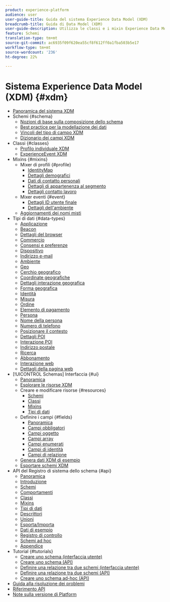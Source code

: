```yaml
---
product: experience-platform
audience: user
user-guide-title: Guida del sistema Experience Data Model (XDM)
breadcrumb-title: Guida di Data Model (XDM)
user-guide-description: Utilizza le classi e i mixin Experience Data Model (XDM) per standardizzare i dati dell’esperienza.
feature: Schemi
translation-type: tm+mt
source-git-commit: ac6935f09f620ea55cf8f612ff0a1fba503b5e17
workflow-type: tm+mt
source-wordcount: '236'
ht-degree: 22%

---
```



# Sistema Experience Data Model (XDM) {#xdm}

* [Panoramica del sistema XDM](home.md)
* Schemi {#schema}
   * [Nozioni di base sulla composizione dello schema](schema/composition.md)
   * [Best practice per la modellazione dei dati](schema/best-practices.md)
   * [Vincoli del tipo di campo XDM](schema/field-constraints.md)
   * [Dizionario dei campi XDM](schema/field-dictionary.md)
* Classi {#classes}
   * [Profilo individuale XDM](./classes/individual-profile.md)
   * [ExperienceEvent XDM](./classes/experienceevent.md)
* Mixins {#mixins}
   * Mixer di profili {#profile}
      * [IdentityMap](./mixins/profile/identitymap.md)
      * [Dettagli demografici](./mixins/profile/person-details.md)
      * [Dati di contatto personali](./mixins/profile/personal-details.md)
      * [Dettagli di appartenenza al segmento](./mixins/profile/segmentation.md)
      * [Dettagli contatto lavoro](./mixins/profile/work-details.md)
   * Mixer eventi {#event}
      * [Dettagli ID utente finale](./mixins/event/enduserids.md)
      * [Dettagli dell&#39;ambiente](./mixins/event/environment-details.md)
   * [Aggiornamenti dei nomi misti](./mixins/name-updates.md)
* Tipi di dati {#data-types}
   * [Applicazione](./data-types/application.md)
   * [Beacon](./data-types/beacon.md)
   * [Dettagli del browser](./data-types/browser-details.md)
   * [Commercio](./data-types/commerce.md)
   * [Consensi e preferenze](./data-types/consents.md)
   * [Dispositivo](./data-types/device.md)
   * [Indirizzo e-mail](./data-types/email-address.md)
   * [Ambiente](./data-types/environment.md)
   * [Geo](./data-types/geo.md)
   * [Cerchio geografico](./data-types/geo-circle.md)
   * [Coordinate geografiche](./data-types/geo-coordinates.md)
   * [Dettagli interazione geografica](./data-types/geo-interaction-details.md)
   * [Forma geografica](./data-types/geo-shape.md)
   * [Identità](./data-types/identity.md)
   * [Misura](./data-types/measure.md)
   * [Ordine](./data-types/order.md)
   * [Elemento di pagamento](./data-types/payment-item.md)
   * [Persona](./data-types/person.md)
   * [Nome della persona](./data-types/person-name.md)
   * [Numero di telefono](./data-types/phone-number.md)
   * [Posizionare il contesto](./data-types/place-context.md)
   * [Dettagli POI](./data-types/poi-details.md)
   * [Interazione POI](./data-types/poi-interaction.md)
   * [Indirizzo postale](./data-types/postal-address.md)
   * [Ricerca](./data-types/search.md)
   * [Abbonamento](./data-types/subscription.md)
   * [Interazione web](./data-types/web-interactions.md)
   * [Dettagli della pagina web](./data-types/webpage-details.md)
* [!UICONTROL Schemas] Interfaccia {#ui}
   * [Panoramica](./ui/overview.md)
   * [Esplorare le risorse XDM](./ui/explore.md)
   * Creare e modificare risorse {#resources}
      * [Schemi](./ui/resources/schemas.md)
      * [Classi](./ui/resources/classes.md)
      * [Mixins](./ui/resources/mixins.md)
      * [Tipi di dati](./ui/resources/data-types.md)
   * Definire i campi {#fields}
      * [Panoramica](./ui/fields/overview.md)
      * [Campi obbligatori](./ui/fields/required.md)
      * [Campi oggetto](./ui/fields/object.md)
      * [Campi array](./ui/fields/array.md)
      * [Campi enumerati](./ui/fields/enum.md)
      * [Campi di identità](./ui/fields/identity.md)
      * [Campi di relazione](./ui/fields/relationship.md)
   * [Genera dati XDM di esempio](./ui/sample.md)
   * [Esportare schemi XDM](./ui/export.md)
* API del Registro di sistema dello schema {#api}
   * [Panoramica](api/overview.md)
   * [Introduzione](api/getting-started.md)
   * [Schemi](api/schemas.md)
   * [Comportamenti](api/behaviors.md)
   * [Classi](api/classes.md)
   * [Mixins](api/mixins.md)
   * [Tipi di dati](api/data-types.md)
   * [Descrittori](api/descriptors.md)
   * [Unioni](api/unions.md)
   * [Esporta/Importa](api/export-import.md)
   * [Dati di esempio](api/sample-data.md)
   * [Registro di controllo](api/audit-log.md)
   * [Schemi ad hoc](api/ad-hoc.md)
   * [Appendice](api/appendix.md)
* Tutorial {#tutorials}
   * [Creare uno schema (interfaccia utente)](tutorials/create-schema-ui.md)
   * [Creare uno schema (API)](tutorials/create-schema-api.md)
   * [Definire una relazione tra due schemi (interfaccia utente)](tutorials/relationship-ui.md)
   * [Definire una relazione tra due schemi (API)](tutorials/relationship-api.md)
   * [Creare uno schema ad-hoc (API)](tutorials/ad-hoc.md)
* [Guida alla risoluzione dei problemi](troubleshooting-guide.md)
* [Riferimento API](https://www.adobe.io/apis/experienceplatform/home/api-reference.html#!acpdr/swagger-specs/schema-registry.yaml)
* [Note sulla versione di Platform](https://www.adobe.com/go/platform-release-notes-en)